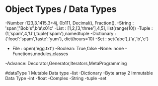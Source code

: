 # Object Types / Data Types

-Number :123,3.1415,3+4j, 0b111, Decimal(),
Fraction(),
-String : 'span',"Bob's",b'a\x01c'
-List : [1,2,[3,'three'],4,5], list(range(10))
-Tuple : (1,'spam',4,'U'),tuple('spam'),namedtuple
-Dictionary : {'food':'spam','taste':'yum'}, dict(hours=10)
-Set : set('abc'),{'a','b','c'}
- File : open('egg.txt')
-Boolean: True,false
-None: none
-Functions,modules,classes

-Advance: Decorator,Generator,Iterators,MetaProgramming


#dataType
1 Mutable Data type
    -list
    -Dictionary
    -Byte array
2 Immutable Data Type
    -int
    -float
    -Complex
    -String
    -tuple
    -set
